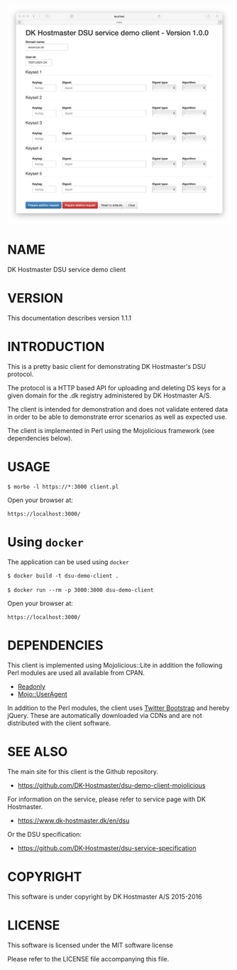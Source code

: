 ![screenshot](images/main-screen.png)

# NAME

DK Hostmaster DSU service demo client

# VERSION

This documentation describes version 1.1.1

# INTRODUCTION

This is a pretty basic client for demonstrating DK Hostmaster's DSU protocol.

The protocol is a HTTP based API for uploading and deleting DS keys for a given domain for the .dk registry administered by DK Hostmaster A/S.

The client is intended for demonstration and does not validate entered data in order to be able to demonstrate error scenarios as well as expected use.

The client is implemented in Perl using the Mojolicious framework (see dependencies below).

# USAGE

    $ morbo -l https://*:3000 client.pl

Open your browser at:

    https://localhost:3000/

# Using `docker`

The application can be used using `docker`

    $ docker build -t dsu-demo-client .

    $ docker run --rm -p 3000:3000 dsu-demo-client

Open your browser at:

    https://localhost:3000/

# DEPENDENCIES

This client is implemented using Mojolicious::Lite in addition the following
Perl modules are used all available from CPAN.

- [Readonly](https://metacpan.org/pod/Readonly)
- [Mojo::UserAgent](https://metacpan.org/pod/Mojo::UserAgent)

In addition to the Perl modules, the client uses [Twitter Bootstrap](http://getbootstrap.com/) and hereby jQuery. These are automatically downloaded via CDNs and are not distributed with the client software.

# SEE ALSO

The main site for this client is the Github repository.

- https://github.com/DK-Hostmaster/dsu-demo-client-mojolicious

For information on the service, please refer to service page with
DK Hostmaster.

- https://www.dk-hostmaster.dk/en/dsu

Or the DSU specification:

- https://github.com/DK-Hostmaster/dsu-service-specification

# COPYRIGHT

This software is under copyright by DK Hostmaster A/S 2015-2016

# LICENSE

This software is licensed under the MIT software license

Please refer to the LICENSE file accompanying this file.
